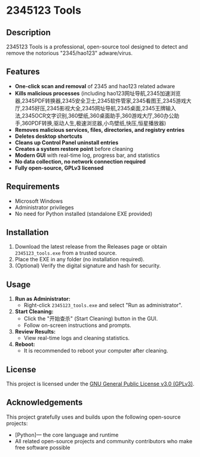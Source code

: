 # 2345123 Tools

## Description
2345123 Tools is a professional, open-source tool designed to detect and remove the notorious "2345/hao123" adware/virus.

## Features
- **One-click scan and removal** of 2345 and hao123 related adware
- **Kills malicious processes** (including hao123网址导航,2345加速浏览器,2345PDF转换器,2345安全卫士,2345软件管家,2345看图王,2345游戏大厅,2345好压,2345影视大全,2345网址导航,2345桌面,2345王牌输入法,2345OCR文字识别,360壁纸,360桌面助手,360游戏大厅,360办公助手,360PDF转换,驱动人生,极速浏览器,小鸟壁纸,快压,恒星播放器)
- **Removes malicious services, files, directories, and registry entries**
- **Deletes desktop shortcuts**
- **Cleans up Control Panel uninstall entries**
- **Creates a system restore point** before cleaning
- **Modern GUI** with real-time log, progress bar, and statistics
- **No data collection, no network connection required**
- **Fully open-source, GPLv3 licensed**

## Requirements
- Microsoft Windows
- Administrator privileges
- No need for Python installed (standalone EXE provided)

## Installation
1. Download the latest release from the Releases page or obtain `2345123_tools.exe` from a trusted source.
2. Place the EXE in any folder (no installation required).
3. (Optional) Verify the digital signature and hash for security.

## Usage
1. **Run as Administrator:**
   - Right-click `2345123_tools.exe` and select "Run as administrator".
2. **Start Cleaning:**
   - Click the "开始查杀" (Start Cleaning) button in the GUI.
   - Follow on-screen instructions and prompts.
3. **Review Results:**
   - View real-time logs and cleaning statistics.
4. **Reboot:**
   - It is recommended to reboot your computer after cleaning.

## License
This project is licensed under the [GNU General Public License v3.0 (GPLv3)](./license.md).

## Acknowledgements
This project gratefully uses and builds upon the following open-source projects:
- [Python]— the core language and runtime
- All related open-source projects and community contributors who make free software possible 
